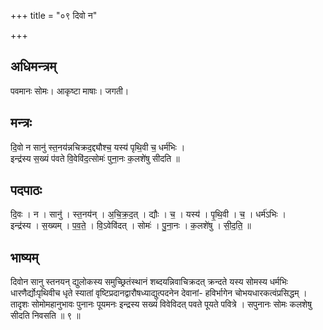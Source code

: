 +++
title = "०९ दिवो न"

+++
## अधिमन्त्रम्
पवमानः सोमः। आकृष्टा माषाः। जगती।

## मन्त्रः
दि॒वो न सानु॑ स्त॒नय॑न्नचिक्रद॒द्द्यौश्च॒ यस्य॑ पृथि॒वी च॒ धर्म॑भिः ।  
इन्द्र॑स्य स॒ख्यं प॑वते वि॒वेवि॑द॒त्सोमः॑ पुना॒नः क॒लशे॑षु सीदति ॥

## पदपाठः
दि॒वः । न । सानु॑ । स्त॒नय॑न् । अ॒चि॒क्र॒द॒त् । द्यौः । च॒ । यस्य॑ । पृ॒थि॒वी । च॒ । धर्म॑ऽभिः ।  
इन्द्र॑स्य । स॒ख्यम् । प॒व॒ते॒ । वि॒ऽवेवि॑दत् । सोमः॑ । पु॒ना॒नः । क॒लशे॑षु । सी॒द॒ति॒ ॥

## भाष्यम्
दिवोन सानु स्तनयन् द्युलोकस्य समुच्छ्रितंस्थानं शब्दयन्निवाचिक्रदत् क्रन्दते यस्य सोमस्य धर्मभिः धारणैर्द्योःपृथिवीच धृते स्यातां वृष्टिप्रदानद्वारौषध्याद्युत्पदनेन देवानां- हविर्भागेन चोभयधारकत्वंप्रसिद्धम् । तादृशः सोमोमहानुभावः पुनानः पूयमनः इन्द्रस्य सख्यं विवेविदत् पवते पूयते पवित्रे । सपुनानः सोमः कलशेषु सीदति निवसति ॥ ९ ॥